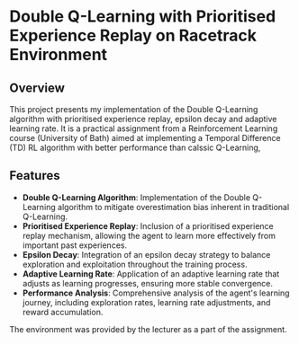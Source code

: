 # Double Q-Learning with Prioritised Experience Replay on Racetrack Environment

## Overview
This project presents my implementation of the Double Q-Learning algorithm with prioritised experience replay, epsilon decay and adaptive learning rate. It is a practical assignment from a Reinforcement Learning course (University of Bath) aimed at implementing a Temporal Difference (TD) RL algorithm with better performance than calssic Q-Learning, 

## Features
- **Double Q-Learning Algorithm**: Implementation of the Double Q-Learning algorithm to mitigate overestimation bias inherent in traditional Q-Learning.
- **Prioritised Experience Replay**: Inclusion of a prioritised experience replay mechanism, allowing the agent to learn more effectively from important past experiences.
- **Epsilon Decay**: Integration of an epsilon decay strategy to balance exploration and exploitation throughout the training process.
- **Adaptive Learning Rate**: Application of an adaptive learning rate that adjusts as learning progresses, ensuring more stable convergence.
- **Performance Analysis**: Comprehensive analysis of the agent's learning journey, including exploration rates, learning rate adjustments, and reward accumulation.

The environment was provided by the lecturer as a part of the assignment. 
